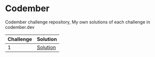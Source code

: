 # Codember

Codember challenge repository, My own solutions of each challenge in codember.dev

| Challenge | Solution                                                        |
| --------- | --------------------------------------------------------------- |
| 1         | [Solution](https://github.com/peckas13/codember.git/Challenge1) |
